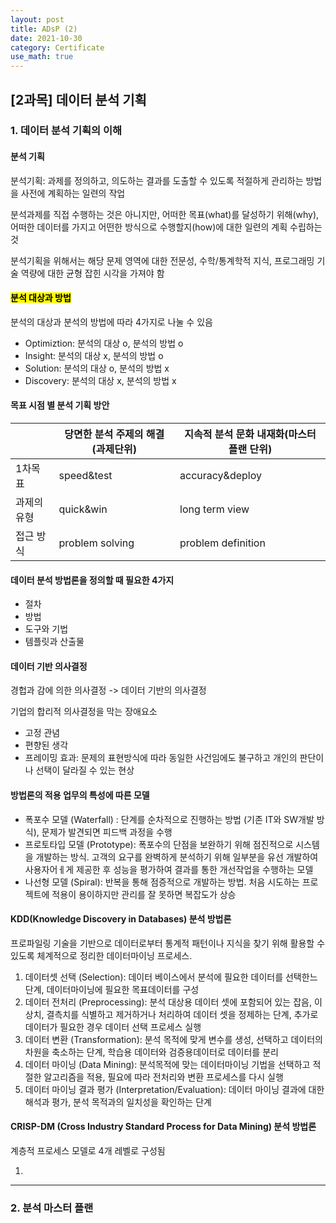 ```yaml
---
layout: post
title: ADsP (2)
date: 2021-10-30
category: Certificate
use_math: true
---
```



## [2과목] 데이터 분석 기획

### 1. 데이터 분석 기획의 이해

#### 분석 기획 

분석기획: 과제를 정의하고, 의도하는 결과를 도출할 수 있도록 적절하게 관리하는 방법을 사전에 계획하는 일련의 작업 

분석과제를 직접 수행하는 것은 아니지만, 어떠한 목표(what)를 달성하기 위해(why), 어떠한 데이터를 가지고 어떤한 방식으로 수행할지(how)에 대한 일련의 계획 수립하는 것

분석기획을 위해서는 해당 문제 영역에 대한 전문성, 수학/통계학적 지식, 프로그래밍 기술 역량에 대한 균형 잡힌 시각을 가져야 함 

#### <mark> 분석 대상과 방법 </mark>

분석의 대상과 분석의 방법에 따라 4가지로 나눌 수 있음

- Optimiztion: 분석의 대상 o, 분석의 방법 o
- Insight: 분석의 대상 x, 분석의 방법 o
- Solution: 분석의 대상 o, 분석의 방법 x
- Discovery: 분석의 대상 x, 분석의 방법 x

#### 목표 시점 별 분석 기획 방안 

|    |당면한 분석 주제의 해결 (과제단위)|지속적 분석 문화 내재화(마스터 플랜 단위)|
|---|---|---|
|1차목표| speed&test| accuracy&deploy|
|과제의 유형|quick&win|long term view|
|접근 방식| problem solving| problem definition|

#### 데이터 분석 방법론을 정의할 때 필요한 4가지

- 절차
- 방법
- 도구와 기법
- 템플릿과 산출물

#### 데이터 기반 의사결정

경헙과 감에 의한 의사결정 -> 데이터 기반의 의사결정

기업의 합리적 의사결정을 막는 장애요소

- 고정 관념
- 편향된 생각
- 프레이밍 효과: 문제의 표현방식에 따라 동일한 사건임에도 불구하고 개인의 판단이나 선택이 달라질 수 있는 현상 

#### 방법론의 적용 업무의 특성에 따른 모델 

- 폭포수 모델 (Waterfall) : 단계를 순차적으로 진행하는 방법 (기존 IT와 SW개발 방식), 문제가 발견되면 피드백 과정을 수행
- 프로토타입 모델 (Prototype): 폭포수의 단점을 보완하기 위해 점진적으로 시스템을 개발하는 방식. 고객의 요구를 완벽하게 분석하기 위해 일부분을 유선 개발하여 사용자어ㅔ게 제공한 후 성능을 평가하여 결과를 통한 개선작업을 수행하는 모델
- 나선형 모델 (Spiral): 반복을 통해 점증적으로 개발하는 방법. 처음 시도하는 프로젝트에 적용이 용이하지만 관리를 잘 못하면 복잡도가 상승

#### KDD(Knowledge Discovery in Databases) 분석 방법론

프로파일링 기술을 기반으로 데이터로부터 통계적 패턴이나 지식을 찾기 위해 활용할 수 있도록 체계적으로 정리한 데이터마이닝 프로세스.

1) 데이터셋 선택 (Selection): 데이터 베이스에서 분석에 필요한 데이터를 선택한느 단계, 데이터마이닝에 필요한 목표데이터를 구성
2) 데이터 전처리 (Preprocessing): 분석 대상용 데이터 셋에 포함되어 있는 잡음, 이상치, 결측치를 식별하고 제거하거나 처리하여 데이터 셋을 정제하는 단계, 추가로 데이터가 필요한 경우 데이터 선택 프로세스 실행
3) 데이터 변환 (Transformation): 분석 목적에 맞게 변수를 생성, 선택하고 데이터의 차원을 축소하는 단계, 학습용 데이터와 검증용데이터로 데이터를 분리
4) 데이터 마이닝 (Data Mining): 분석목적에 맞는 데이터마이닝 기법을 선택하고 적절한 알고리즘을 적용, 필요에 따라 전처리와 변환 프로세스를 다시 실행
5) 데이터 마이닝 결과 평가 (Interpretation/Evaluation): 데이터 마이닝 결과에 대한 해석과 평가, 분석 목적과의 일치성을 확인하는 단계 

#### CRISP-DM (Cross Industry Standard Process for Data Mining) 분석 방법론

계층적 프로세스 모델로 4개 레벨로 구성됨

1) 


-----

### 2. 분석 마스터 플랜
